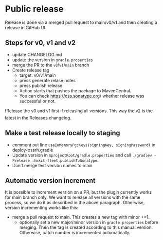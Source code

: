 # Public release

Release is done via a merged pull request to main/v0/v1 and then creating a release in GitHub UI.

## Steps for v0, v1 and v2

- update CHANGELOG.md
- update the version in `gradle.properties`
- merge the PR to the `v0`/`v1`/`main` branch
- Create release tag
  - target: v0/v1/main
  - press generate relase notes
  - press publish release
  - Action starts that pushes the package to MavenCentral.
  - You can check https://oss.sonatype.org/ whether release was successful or not.

❗Release the v0 and v1 first if releasing all versions. This way the v2 is the latest in the Releases changelog.

## Make a test release locally to staging

- comment out line `useInMemoryPgpKeys(signingKey, signingPassword)` in deploy-ossrh.gradle
- Update version in `$projectRoot/gradle.properties` and call `./gradlew -Prelease :hmkit-fleet:publishToSonatype`.
- Don't merge test version names to main


## Automatic version increment

It is possible to increment version on a PR, but the plugin currently works for main branch only. We want to release all versions with the same process, so we do it as described in the above paragraph. Otherwise, version incrementing works like this:

- merge a pull request to main. This creates a new tag with minor +=1.
  - optionally set a new major/minor version in `gradle.properties` before merging. Then the tag is created according to this manual version. Otherwise, patch number is incremented automatically.
